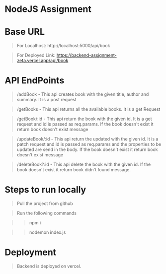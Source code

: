 # NodeJS Assignment

# Base URL

 > For Localhost: http://localhost:5000/api/book
 
 > For Deployed Link: https://backend-assignment-zeta.vercel.app/api/book


 # API EndPoints

 > /addBook - This api creates book with the given title, author and summary. It is a post request

 > /getBooks - This api returns all the available books. It is a get Request

 > /getBook/:id - This api return the book with the given id. It is a get request and id is passed as req.params. If the book doesn't exist it return book doesn't exist message

 > /updateBook/:id - This api return the updated with the given id. It is a patch request and id is passed as req.params and the properties to be updated are send in the body. If the book doesn't exist it return book doesn't exist message

 > /deleteBook?:id - This api delete the book with the given id. If the book doesn't exist it return book didn't found message.

 # Steps to run locally

 > Pull the project from github

 > Run the following commands

 >> npm i

 >> nodemon index.js


 # Deployment

 > Backend is deployed on vercel.

